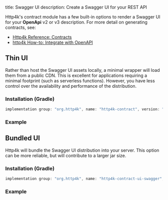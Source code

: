 title: Swagger UI
description: Create a Swagger UI for your REST API

Http4k's contract module has a few built-in options to render a Swagger UI for your **OpenApi** v2 or v3 description.
For more detail on generating contracts, see:

- [Http4k Reference: Contracts](/guide/reference/contracts)
- [http4k How-to: Integrate with OpenAPI](/guide/howto/integrate_with_openapi)

## Thin UI

Rather than host the Swagger UI assets locally, a minimal wrapper will load them from a public CDN.
This is excellent for applications requiring a minimal footprint (such as serverless functions).
However, you have less control over the availability and performance of the distribution.

### Installation (Gradle)

```groovy
implementation group: "org.http4k", name: "http4k-contract", version: "4.41.0.0"
```

### Example [<img class="octocat"/>](https://github.com/http4k/http4k/blob/master/src/docs/guide/howto/create_a_swagger_ui/example.kt)

<script src="https://gist-it.appspot.com/https://github.com/http4k/http4k/blob/master/src/docs/guide/howto/create_a_swagger_ui/example.kt"></script>

## Bundled UI

Http4k will bundle the Swagger UI distribution into your server.
This option can be more reliable, but will contribute to a larger jar size.

### Installation (Gradle)

```groovy
implementation group: "org.http4k", name: "http4k-contract-ui-swagger", version: "4.40.2.0"
```

### Example [<img class="octocat"/>](https://github.com/http4k/http4k/blob/master/src/docs/guide/howto/create_a_swagger_ui/webjarExample.kt)

<script src="https://gist-it.appspot.com/https://github.com/http4k/http4k/blob/master/src/docs/guide/howto/create_a_swagger_ui/webjarExample.kt"></script>
